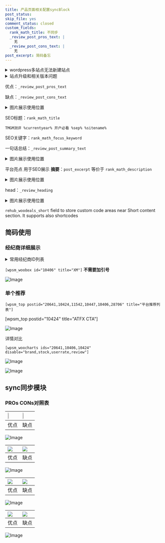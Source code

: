 ```yaml
---
title: 产品页面相关配置syncBlock
post_status: 
skip_file: yes
comment_status: closed
custom_fields:
  rank_math_title: 不同步
  _review_post_pros_text: |
    无
  _review_post_cons_text: |
    无
post_excerpt: 简码备忘
---
```

<details><summary>wordpress多站点无法新建站点</summary>

<li>和报错需要清理cookies一样的原因</li>
<li>wp-config.php里面<code>define( 'SUBDOMAIN_INSTALL', false );//子域名安装</code></li>
<li>新建子站点是用<code>define( 'SUBDOMAIN_INSTALL', true);//子域名安装</code> 完成以后，改成<code>false</code></li>
</details>

<details><summary>站点升级和相关版本问题</summary>

<p>wordpress：5.9.9
woocommerce：7.5.1
出现问题的地方：主题选项里面>><strong>Product layout >>compact style</strong></p>
<p>如何出现没有用过的字段 导致无法保存。先导出配置 然后进行修改，后面再次恢复即可。</p>
<p>出现部分字段无法显示时，需要返回默认布局后，对产品进行保存就好了。</p>
<p></p>
</details>

优点：`_review_post_pros_text`

缺点：`_review_post_cons_text`

<details><summary>图片展示使用位置</summary>

<img src="https://prod-files-secure.s3.us-west-2.amazonaws.com/39ed1227-6d7d-4570-be36-9ccd4a2c4241/f51d3d83-55d4-4bdf-9604-f37ec77ab556/Untitled.png?X-Amz-Algorithm=AWS4-HMAC-SHA256&X-Amz-Content-Sha256=UNSIGNED-PAYLOAD&X-Amz-Credential=ASIAZI2LB466UNBKGESR%2F20250219%2Fus-west-2%2Fs3%2Faws4_request&X-Amz-Date=20250219T105522Z&X-Amz-Expires=3600&X-Amz-Security-Token=IQoJb3JpZ2luX2VjEHoaCXVzLXdlc3QtMiJGMEQCIDMdw19dtQjE698ZSBZ68SFCG2j9NE6J4Av0psnDMyuAAiADcJ6XaQBbWoD%2FMzqUt9MDN5g04%2FNCuuXqStmaNWQZWiqIBAij%2F%2F%2F%2F%2F%2F%2F%2F%2F%2F8BEAAaDDYzNzQyMzE4MzgwNSIMuSy4ojzvAVBjUEujKtwD2Fi%2Fqi24rvuh%2F%2BmouW9w06UD%2BORW%2BJzQJeuE32DzksK5o%2FTws9hmewUCEm02%2FvMQuuZQZ8AQB11%2BT29hxLeJqR0lDeqRSI4DFjaJ%2BENSuJYhq8hmkw1R4NuOp1DkL56jcHXxqEf%2BardonJhrsxXQVVDPNoIfB96bCFoea%2FI1xSx3SKWTPz2OKIyCBCIDG6l12GPuqHONONYL0HSJ%2Bg%2BjDTDEjRBvi23OFI%2FWOSI4HZ%2BDDBog16%2FlGnL4S8WwSQHyFjZi3bm8kuGqLibt2GLytFNJZW7S4xCoOj9hGLl2%2BrzS%2FZpt7UIFbfIAvvt4uyhDpszL%2BmnhXCFS9ueic2OU7pxPU98KckmrKl8085YR9q6iDViBq%2FeNPtgmEpIZ%2F4RIqwM4UkvdmKMyQukrGLPYOOOo7w5tK04PSFxnPMf1l2SrTTCiQJQBV0%2FvYVcAv%2FOj8%2B5TCeX5CKua6HmLaVFJs1EV6C4QN0k7D7mPM9G8iSKrwtui7Sj0y9Qwqlbm%2BdK1Jvj%2Bjs47MB4jwVhZ6ZAUfw%2B4BWhBaYFpwC1vUHoJJJgHn63CVInp27WoAI%2BtLK5l1XjodjSN%2FZynLFe1cC5P1zUfS7YTpcx1lBoC2gLDZvIPqOp9iUGNT2ihwTgwlNrWvQY6pgG5m3RWAthNfAaXbyP2wJ%2B5%2FJXHeTRN%2FyU%2FKv8zaMdSUaTslHc6pufAtUtZtevaB9FA22nukN2DsQMBTKR%2B6HTkrO41BqG%2FxkNqOt2%2BIh0K7TvYZcnbK%2FwOZHgJfDsbxx1DFUtdbq%2BYL7OWuFv53cSQL%2FGmGO2WZDCAX%2FsxrHxIXViyWR71z9ASoyqAt3YbkGE9vaK8wnYAsyzOyASfKuUdSalTVjR9&X-Amz-Signature=97b20cf6e790adc3305e399204270da7bb4f01c2aec518b9ad6a5a8e1c1fabc2&X-Amz-SignedHeaders=host&x-id=GetObject" alt="Image">
</details>

SEO标题：`rank_math_title`

`TMGM测评 %currentyear% 开户必看 %sep% %sitename%`

SEO关键字：`rank_math_focus_keyword`

一句话总结：`_review_post_summary_text`

<details><summary>图片展示使用位置</summary>

<img src="https://prod-files-secure.s3.us-west-2.amazonaws.com/39ed1227-6d7d-4570-be36-9ccd4a2c4241/4b96a922-296c-4f4e-8630-d1c870cbce01/Untitled.png?X-Amz-Algorithm=AWS4-HMAC-SHA256&X-Amz-Content-Sha256=UNSIGNED-PAYLOAD&X-Amz-Credential=ASIAZI2LB466Q3NN5JPP%2F20250219%2Fus-west-2%2Fs3%2Faws4_request&X-Amz-Date=20250219T105522Z&X-Amz-Expires=3600&X-Amz-Security-Token=IQoJb3JpZ2luX2VjEHoaCXVzLXdlc3QtMiJHMEUCIFipXeoTpqX4TkR9NOmmO%2B99cB9YZaBazmsRVdybXv8QAiEA68bFd%2FEBlrKCgGf6v4FnLrzx965TGF1b1sX1LcEhaoUqiAQIo%2F%2F%2F%2F%2F%2F%2F%2F%2F%2F%2FARAAGgw2Mzc0MjMxODM4MDUiDIszi3al5TGALOLI0SrcA6nmV7AG97KoUn%2BqmHdPnAGKel8i8tLni%2Bda%2BJaxSl3PivaGVvapGG%2Bl9TyNt%2Fosua7P4Df656XSwaqh%2BhfAXyfuyMB0e6uUxye%2FzyVZIem2wojOPDxZBTkDEEdny2%2B8Kj5kMEArCeYntd6hOwgT1GFwAxkBk5tXynIkTzhc5OaYMM0Fr5KyYjlmPubkoG3ThMXtvJNeUN%2B6LDlCK6CuyZZP7uIoAg6Fz%2BkUrmhsxFpCvBgZYmeztGBVEkU6dTmtMhFeZsPWlX6%2Fh4tN5HtyKfP0L96XCd2MffmQTcoI5Uh1l1Ql7PRXrxu%2F5mHL2s3nSEeoIft7tEldKVAbD4EuOjXBNEl5uR3XtTuCivqz%2F%2B%2Fk%2Bg4mZpHgZ7aIw%2BKSCYG0n%2F%2Buh6I1oAGbgCtgLwFENnW0Gyj0DtuXSSpfm0jr931UeZ5NR87rcwOGfccj9XzWlUjpPWEvRlRClxxnY5lSmxrL5ZjJZyfdP6m%2FjzQtrgdAP64oC6qgp9sVIO7U4m1DaEBtx1B8HeN1mxRuUWn6SCzij%2FrEjA6P99nBZ42CLNti8OBPwDWy5c7qUybMDZAXh%2BfAOssTN1GpTJXb6NUSK8pzGQ9%2FmNh2UGuoZGX%2B133w7zcIdrAfWuq0Z4rgMIra1r0GOqUBIE6p31F0PKE3encIGIhcXxt%2Bsjt9NOba%2B9qjT9lxtyMhFq2bei07EtU4kDX5Be1cf%2FgxEIa6Hj0AJozi9uQgzAYyXpbVjtgDyMkVJU6%2BbteTB1R446rAwALA47mN0fra1yh1pYuZyCtcmbJRz4VvB8AZ1t5g3geGpri0YQBtZS2HgLYsLb4dRcmH1B6JcuiEBzhlW6%2B99WIikfwD3yIxYACQ0IDA&X-Amz-Signature=0d127648726dda0ebb493e3b2971aab689e5131910fef3a1ebf5ee726cb07df1&X-Amz-SignedHeaders=host&x-id=GetObject" alt="Image">
</details>

平台亮点 用于SEO展示 **摘要**：`post_excerpt`  等价于 `rank_math_description`

<details><summary>图片展示使用位置</summary>

<img src="https://prod-files-secure.s3.us-west-2.amazonaws.com/39ed1227-6d7d-4570-be36-9ccd4a2c4241/1ee11f63-b60a-4dfe-a7a7-d58ff23b5d88/Untitled.png?X-Amz-Algorithm=AWS4-HMAC-SHA256&X-Amz-Content-Sha256=UNSIGNED-PAYLOAD&X-Amz-Credential=ASIAZI2LB4663EHG2EBC%2F20250219%2Fus-west-2%2Fs3%2Faws4_request&X-Amz-Date=20250219T105525Z&X-Amz-Expires=3600&X-Amz-Security-Token=IQoJb3JpZ2luX2VjEHoaCXVzLXdlc3QtMiJIMEYCIQC6jJDlr263mGefufmfJlso%2FtUgv%2BB1u97Yv6Os%2BkSCNwIhAImsWbd5Hx6NTYjwnEv0IK44%2F7uoiWjVhtQ6huVFvn3RKogECKP%2F%2F%2F%2F%2F%2F%2F%2F%2F%2FwEQABoMNjM3NDIzMTgzODA1Igw1Bu8JHECFg1W1jrwq3AMHy9P%2F2hI3QKwZ5nXTj4OiWg%2B28Mx7RLDkMCa1sjxIYv07qvd%2BOD2QlvI4FmanAgdZsi8uqsVZL8M81Ljrjxk06ykby%2BTGe9ee6eONV7%2B%2FIXlwHTg%2BYqO3l%2B3fLFnh1fD1NX6QIIGlVUVr50vsFsZDCahmjgY8JDhtL%2BjnJnT5txmMPBdhTJE8FnfGnq%2Fvqxzco0ZLFaS547znQ4eVeatk5lX2btiZhdp%2F016ErGQJxevNkwFVAtDWPxpJveQARTUoVMhLkDitzaomWvbMIEwfF6UyxP1PY86EmDn%2BNGVlR4TdCR3lrkLF%2B5CrV6w5J9d8AN9fbFjP6BP%2F8PnH7phdIXtz5kkzooonj7Wu59ukabdqD9AKVO9mCHzOJf7ktfuLifmSjWWovqbRf5O1NwjRyA%2F57%2BRYbS0RT%2Fi0spsqT6xhXAyaF%2BCRe93Jlvsel5Qa5eJ8vkcA7fNEckpjgWccoeMC4cFQF9R95ov0HnZQG8fWzjLwKmsl%2BESSyMK3G2ce%2FIOY94pxpq%2FXLaR35U7kFcryX9fGB1A6OH8UAwrsq6MqvJS%2BTbmrh9zRhr6q7rFwEO8g%2BHpj8HZKRIhR2vGk8zDyLkgOnW%2B2ndW0VvUggfCCQnqOFcJ4jWYg8jCN2ta9BjqkAchMuW%2Bi15Rh%2BSbyYRlH9xJG7YvVNIAq35XZ7I1SX%2FAVK4zBHZBVSw19F0fMEuLOmv2sgM1Gx1OGqDZwtKp03DAV2DE338%2FukEhhgRUB0YJthQ6NYrw8N6cU4TU9Y2LapUbwXTG7%2BNiyIf%2FBpIbLFV0ofutY1Ya720ZbMtdAN7ZFKTwQlUI80Eqmn8CrnRjMGlgg%2F%2BG1A13WXRvYQ%2F6xNhZVDjg0&X-Amz-Signature=9aff3c3daa0472c96dcf99625c18982f08b8725f59be2027cdb9ee7390bb1fc7&X-Amz-SignedHeaders=host&x-id=GetObject" alt="Image">
<img src="https://prod-files-secure.s3.us-west-2.amazonaws.com/39ed1227-6d7d-4570-be36-9ccd4a2c4241/ad4118b5-78d8-4fbe-801e-3b29b5d99c01/Untitled.png?X-Amz-Algorithm=AWS4-HMAC-SHA256&X-Amz-Content-Sha256=UNSIGNED-PAYLOAD&X-Amz-Credential=ASIAZI2LB4663EHG2EBC%2F20250219%2Fus-west-2%2Fs3%2Faws4_request&X-Amz-Date=20250219T105525Z&X-Amz-Expires=3600&X-Amz-Security-Token=IQoJb3JpZ2luX2VjEHoaCXVzLXdlc3QtMiJIMEYCIQC6jJDlr263mGefufmfJlso%2FtUgv%2BB1u97Yv6Os%2BkSCNwIhAImsWbd5Hx6NTYjwnEv0IK44%2F7uoiWjVhtQ6huVFvn3RKogECKP%2F%2F%2F%2F%2F%2F%2F%2F%2F%2FwEQABoMNjM3NDIzMTgzODA1Igw1Bu8JHECFg1W1jrwq3AMHy9P%2F2hI3QKwZ5nXTj4OiWg%2B28Mx7RLDkMCa1sjxIYv07qvd%2BOD2QlvI4FmanAgdZsi8uqsVZL8M81Ljrjxk06ykby%2BTGe9ee6eONV7%2B%2FIXlwHTg%2BYqO3l%2B3fLFnh1fD1NX6QIIGlVUVr50vsFsZDCahmjgY8JDhtL%2BjnJnT5txmMPBdhTJE8FnfGnq%2Fvqxzco0ZLFaS547znQ4eVeatk5lX2btiZhdp%2F016ErGQJxevNkwFVAtDWPxpJveQARTUoVMhLkDitzaomWvbMIEwfF6UyxP1PY86EmDn%2BNGVlR4TdCR3lrkLF%2B5CrV6w5J9d8AN9fbFjP6BP%2F8PnH7phdIXtz5kkzooonj7Wu59ukabdqD9AKVO9mCHzOJf7ktfuLifmSjWWovqbRf5O1NwjRyA%2F57%2BRYbS0RT%2Fi0spsqT6xhXAyaF%2BCRe93Jlvsel5Qa5eJ8vkcA7fNEckpjgWccoeMC4cFQF9R95ov0HnZQG8fWzjLwKmsl%2BESSyMK3G2ce%2FIOY94pxpq%2FXLaR35U7kFcryX9fGB1A6OH8UAwrsq6MqvJS%2BTbmrh9zRhr6q7rFwEO8g%2BHpj8HZKRIhR2vGk8zDyLkgOnW%2B2ndW0VvUggfCCQnqOFcJ4jWYg8jCN2ta9BjqkAchMuW%2Bi15Rh%2BSbyYRlH9xJG7YvVNIAq35XZ7I1SX%2FAVK4zBHZBVSw19F0fMEuLOmv2sgM1Gx1OGqDZwtKp03DAV2DE338%2FukEhhgRUB0YJthQ6NYrw8N6cU4TU9Y2LapUbwXTG7%2BNiyIf%2FBpIbLFV0ofutY1Ya720ZbMtdAN7ZFKTwQlUI80Eqmn8CrnRjMGlgg%2F%2BG1A13WXRvYQ%2F6xNhZVDjg0&X-Amz-Signature=a267c0e686754e0ccf07b171a848ad92c1a26c984117faa9aa3454d3d8721e2e&X-Amz-SignedHeaders=host&x-id=GetObject" alt="Image">
<img src="https://prod-files-secure.s3.us-west-2.amazonaws.com/39ed1227-6d7d-4570-be36-9ccd4a2c4241/a38cf7c9-a79c-4b64-9e94-13589fe0758b/Untitled.png?X-Amz-Algorithm=AWS4-HMAC-SHA256&X-Amz-Content-Sha256=UNSIGNED-PAYLOAD&X-Amz-Credential=ASIAZI2LB4663EHG2EBC%2F20250219%2Fus-west-2%2Fs3%2Faws4_request&X-Amz-Date=20250219T105525Z&X-Amz-Expires=3600&X-Amz-Security-Token=IQoJb3JpZ2luX2VjEHoaCXVzLXdlc3QtMiJIMEYCIQC6jJDlr263mGefufmfJlso%2FtUgv%2BB1u97Yv6Os%2BkSCNwIhAImsWbd5Hx6NTYjwnEv0IK44%2F7uoiWjVhtQ6huVFvn3RKogECKP%2F%2F%2F%2F%2F%2F%2F%2F%2F%2FwEQABoMNjM3NDIzMTgzODA1Igw1Bu8JHECFg1W1jrwq3AMHy9P%2F2hI3QKwZ5nXTj4OiWg%2B28Mx7RLDkMCa1sjxIYv07qvd%2BOD2QlvI4FmanAgdZsi8uqsVZL8M81Ljrjxk06ykby%2BTGe9ee6eONV7%2B%2FIXlwHTg%2BYqO3l%2B3fLFnh1fD1NX6QIIGlVUVr50vsFsZDCahmjgY8JDhtL%2BjnJnT5txmMPBdhTJE8FnfGnq%2Fvqxzco0ZLFaS547znQ4eVeatk5lX2btiZhdp%2F016ErGQJxevNkwFVAtDWPxpJveQARTUoVMhLkDitzaomWvbMIEwfF6UyxP1PY86EmDn%2BNGVlR4TdCR3lrkLF%2B5CrV6w5J9d8AN9fbFjP6BP%2F8PnH7phdIXtz5kkzooonj7Wu59ukabdqD9AKVO9mCHzOJf7ktfuLifmSjWWovqbRf5O1NwjRyA%2F57%2BRYbS0RT%2Fi0spsqT6xhXAyaF%2BCRe93Jlvsel5Qa5eJ8vkcA7fNEckpjgWccoeMC4cFQF9R95ov0HnZQG8fWzjLwKmsl%2BESSyMK3G2ce%2FIOY94pxpq%2FXLaR35U7kFcryX9fGB1A6OH8UAwrsq6MqvJS%2BTbmrh9zRhr6q7rFwEO8g%2BHpj8HZKRIhR2vGk8zDyLkgOnW%2B2ndW0VvUggfCCQnqOFcJ4jWYg8jCN2ta9BjqkAchMuW%2Bi15Rh%2BSbyYRlH9xJG7YvVNIAq35XZ7I1SX%2FAVK4zBHZBVSw19F0fMEuLOmv2sgM1Gx1OGqDZwtKp03DAV2DE338%2FukEhhgRUB0YJthQ6NYrw8N6cU4TU9Y2LapUbwXTG7%2BNiyIf%2FBpIbLFV0ofutY1Ya720ZbMtdAN7ZFKTwQlUI80Eqmn8CrnRjMGlgg%2F%2BG1A13WXRvYQ%2F6xNhZVDjg0&X-Amz-Signature=8e7934da09674396139c1ae3dfe39f9b8478508e65e7d99b5b4c76f273f0187e&X-Amz-SignedHeaders=host&x-id=GetObject" alt="Image">
<img src="https://prod-files-secure.s3.us-west-2.amazonaws.com/39ed1227-6d7d-4570-be36-9ccd4a2c4241/7da6fc1e-d2ac-42ae-8c75-cb5749aa18f6/Untitled.png?X-Amz-Algorithm=AWS4-HMAC-SHA256&X-Amz-Content-Sha256=UNSIGNED-PAYLOAD&X-Amz-Credential=ASIAZI2LB4663EHG2EBC%2F20250219%2Fus-west-2%2Fs3%2Faws4_request&X-Amz-Date=20250219T105525Z&X-Amz-Expires=3600&X-Amz-Security-Token=IQoJb3JpZ2luX2VjEHoaCXVzLXdlc3QtMiJIMEYCIQC6jJDlr263mGefufmfJlso%2FtUgv%2BB1u97Yv6Os%2BkSCNwIhAImsWbd5Hx6NTYjwnEv0IK44%2F7uoiWjVhtQ6huVFvn3RKogECKP%2F%2F%2F%2F%2F%2F%2F%2F%2F%2FwEQABoMNjM3NDIzMTgzODA1Igw1Bu8JHECFg1W1jrwq3AMHy9P%2F2hI3QKwZ5nXTj4OiWg%2B28Mx7RLDkMCa1sjxIYv07qvd%2BOD2QlvI4FmanAgdZsi8uqsVZL8M81Ljrjxk06ykby%2BTGe9ee6eONV7%2B%2FIXlwHTg%2BYqO3l%2B3fLFnh1fD1NX6QIIGlVUVr50vsFsZDCahmjgY8JDhtL%2BjnJnT5txmMPBdhTJE8FnfGnq%2Fvqxzco0ZLFaS547znQ4eVeatk5lX2btiZhdp%2F016ErGQJxevNkwFVAtDWPxpJveQARTUoVMhLkDitzaomWvbMIEwfF6UyxP1PY86EmDn%2BNGVlR4TdCR3lrkLF%2B5CrV6w5J9d8AN9fbFjP6BP%2F8PnH7phdIXtz5kkzooonj7Wu59ukabdqD9AKVO9mCHzOJf7ktfuLifmSjWWovqbRf5O1NwjRyA%2F57%2BRYbS0RT%2Fi0spsqT6xhXAyaF%2BCRe93Jlvsel5Qa5eJ8vkcA7fNEckpjgWccoeMC4cFQF9R95ov0HnZQG8fWzjLwKmsl%2BESSyMK3G2ce%2FIOY94pxpq%2FXLaR35U7kFcryX9fGB1A6OH8UAwrsq6MqvJS%2BTbmrh9zRhr6q7rFwEO8g%2BHpj8HZKRIhR2vGk8zDyLkgOnW%2B2ndW0VvUggfCCQnqOFcJ4jWYg8jCN2ta9BjqkAchMuW%2Bi15Rh%2BSbyYRlH9xJG7YvVNIAq35XZ7I1SX%2FAVK4zBHZBVSw19F0fMEuLOmv2sgM1Gx1OGqDZwtKp03DAV2DE338%2FukEhhgRUB0YJthQ6NYrw8N6cU4TU9Y2LapUbwXTG7%2BNiyIf%2FBpIbLFV0ofutY1Ya720ZbMtdAN7ZFKTwQlUI80Eqmn8CrnRjMGlgg%2F%2BG1A13WXRvYQ%2F6xNhZVDjg0&X-Amz-Signature=d48a4695f9cd7d01b08221e814a9c07d13de145e6cee56ba347b8c4a20955fff&X-Amz-SignedHeaders=host&x-id=GetObject" alt="Image">
<img src="https://prod-files-secure.s3.us-west-2.amazonaws.com/39ed1227-6d7d-4570-be36-9ccd4a2c4241/7e97f40a-eaee-47f5-b2f9-475f96808fa7/Untitled.png?X-Amz-Algorithm=AWS4-HMAC-SHA256&X-Amz-Content-Sha256=UNSIGNED-PAYLOAD&X-Amz-Credential=ASIAZI2LB4663EHG2EBC%2F20250219%2Fus-west-2%2Fs3%2Faws4_request&X-Amz-Date=20250219T105525Z&X-Amz-Expires=3600&X-Amz-Security-Token=IQoJb3JpZ2luX2VjEHoaCXVzLXdlc3QtMiJIMEYCIQC6jJDlr263mGefufmfJlso%2FtUgv%2BB1u97Yv6Os%2BkSCNwIhAImsWbd5Hx6NTYjwnEv0IK44%2F7uoiWjVhtQ6huVFvn3RKogECKP%2F%2F%2F%2F%2F%2F%2F%2F%2F%2FwEQABoMNjM3NDIzMTgzODA1Igw1Bu8JHECFg1W1jrwq3AMHy9P%2F2hI3QKwZ5nXTj4OiWg%2B28Mx7RLDkMCa1sjxIYv07qvd%2BOD2QlvI4FmanAgdZsi8uqsVZL8M81Ljrjxk06ykby%2BTGe9ee6eONV7%2B%2FIXlwHTg%2BYqO3l%2B3fLFnh1fD1NX6QIIGlVUVr50vsFsZDCahmjgY8JDhtL%2BjnJnT5txmMPBdhTJE8FnfGnq%2Fvqxzco0ZLFaS547znQ4eVeatk5lX2btiZhdp%2F016ErGQJxevNkwFVAtDWPxpJveQARTUoVMhLkDitzaomWvbMIEwfF6UyxP1PY86EmDn%2BNGVlR4TdCR3lrkLF%2B5CrV6w5J9d8AN9fbFjP6BP%2F8PnH7phdIXtz5kkzooonj7Wu59ukabdqD9AKVO9mCHzOJf7ktfuLifmSjWWovqbRf5O1NwjRyA%2F57%2BRYbS0RT%2Fi0spsqT6xhXAyaF%2BCRe93Jlvsel5Qa5eJ8vkcA7fNEckpjgWccoeMC4cFQF9R95ov0HnZQG8fWzjLwKmsl%2BESSyMK3G2ce%2FIOY94pxpq%2FXLaR35U7kFcryX9fGB1A6OH8UAwrsq6MqvJS%2BTbmrh9zRhr6q7rFwEO8g%2BHpj8HZKRIhR2vGk8zDyLkgOnW%2B2ndW0VvUggfCCQnqOFcJ4jWYg8jCN2ta9BjqkAchMuW%2Bi15Rh%2BSbyYRlH9xJG7YvVNIAq35XZ7I1SX%2FAVK4zBHZBVSw19F0fMEuLOmv2sgM1Gx1OGqDZwtKp03DAV2DE338%2FukEhhgRUB0YJthQ6NYrw8N6cU4TU9Y2LapUbwXTG7%2BNiyIf%2FBpIbLFV0ofutY1Ya720ZbMtdAN7ZFKTwQlUI80Eqmn8CrnRjMGlgg%2F%2BG1A13WXRvYQ%2F6xNhZVDjg0&X-Amz-Signature=595486e0b4a2a11d8641bad94ccd4399c9c16b14266db138826fb520e539b878&X-Amz-SignedHeaders=host&x-id=GetObject" alt="Image">
</details>

head：`_review_heading`

<details><summary>图片展示使用位置</summary>

<img src="https://prod-files-secure.s3.us-west-2.amazonaws.com/39ed1227-6d7d-4570-be36-9ccd4a2c4241/3a4650ad-9887-415c-889a-edd51fa54f27/Untitled.png?X-Amz-Algorithm=AWS4-HMAC-SHA256&X-Amz-Content-Sha256=UNSIGNED-PAYLOAD&X-Amz-Credential=ASIAZI2LB466QGOL6H26%2F20250219%2Fus-west-2%2Fs3%2Faws4_request&X-Amz-Date=20250219T105526Z&X-Amz-Expires=3600&X-Amz-Security-Token=IQoJb3JpZ2luX2VjEHoaCXVzLXdlc3QtMiJHMEUCIDhidd4l0fXl6iPSIrq5zooIV4fCuyZ7BL9z8e8XWhiQAiEA57Rui3mgOFqEoz9%2B7aJN5rBpNsCJtYCd%2Fjr63nZ1QbgqiAQIo%2F%2F%2F%2F%2F%2F%2F%2F%2F%2F%2FARAAGgw2Mzc0MjMxODM4MDUiDMjj3xxa7py8df6s6SrcA4hF45BWCtRkNB3XhDHqiqvaJdx3s%2BKh3hQ44EeomXmG80aoyhTZMAOE9xvHDLHF1W9Ic6NKSLskeHcXD4BxlGfjl8LUHb19wYRdKyKnFcibaLgZypiaxiYZg25PgfcgvFZPTAZF5Tka4MhI1xsMQLuTSkfHvJE4mYQvj5nAdPrTX8OK5BEMAd9N1ArwN39zAHp8yoymYDV%2B0%2BLqDUETx3tVSh0K4ee%2BC8OKDBc%2Fv3tzWV4THvM465klpsjNJpcUFxgXvRHOtrB9%2BOX9YPk%2BaEsAhyJ6ddvnwRduJDFLd0A2bWBuMmGE7hBYhzjVUNbGq%2BdCDH3FLdvVaI2KCy6jJ5APPnTFG7FiSAFX8KMsS3bNZcCmSS4tVOMDvmX6udQgMjyORfeQkiM4DoBN9hBsZjsiHgwwHGbyAEMMnLOpeE9SRwn9u1CsbE2YdoNmH6wRZxKRtwf5XHb%2F3jZWDjY8Ze7Ic1DtBenyaQs1CO%2FjiWg%2FW2wu1%2B0t3xq2vAKM0aYzcOZdBgm6m899y5oCwqdJfjAj408tOPQdjwmk7mkEsqJZkmXv3l7CQz544yajUYv7O5hhAco0wXJyL%2Fg9ktkaaPrJ2ovTqZfS4l8tVkNKkPs2KCnTxPezi9f4qwVIMIbb1r0GOqUB0vwSUcCDjHiAEZm825a5yEgXrp%2F%2BADOovS0ja%2B617CSOLx%2F%2Fp%2B6S4yMCGiuFm2E%2BjsmrW4hCIX08yAycywk%2BPKlwFOAalgsoj3GaS9iJVEOJgM6yIceWUvde2xk73Jf3fPJZRaDR9KEYknU4wmKQOWZQxts89yKAbMF2bVcc1prBMxUXAay2C27EG%2B%2F%2B2hxzknBYxhONO%2FKeq8UmGqjs7K9SccLF&X-Amz-Signature=06569af32343d878cf38e0e1a0fcc25f180ae5ea95829966d4445bce2ab9bb76&X-Amz-SignedHeaders=host&x-id=GetObject" alt="Image">
</details>

`rehub_woodeals_short`	field to store custom code areas near Short content section. It supports also shortcodes



## 简码使用

### 经纪商详细展示

<details><summary>常用经纪商ID列表</summary>

<pre><code class="php">嘉盛 ===> 20641  [wpsm_woobox id="20641" title="嘉盛"]
易信easymarkets ===> 11542  [wpsm_woobox id="11542" title="易信easymarkets"]
ATFX外汇 ===> 10424  [wpsm_woobox id="10424" title="ATFX"]
XM ===> 10406  [wpsm_woobox id="10406" title="XM"]
TMGM ===> 29622  [wpsm_woobox id="29622" title="TMGM"]
HYCM ===> 10447  [wpsm_woobox id="10447" title="HYCM"]
fpmarkets澳福外汇 ===> 20639  [wpsm_woobox id="20639" title="fpmarkets澳福外汇"]</code></pre>
</details>

`[wpsm_woobox id="10406" title="XM"]` **不需要加引号**

![Image](https://prod-files-secure.s3.us-west-2.amazonaws.com/39ed1227-6d7d-4570-be36-9ccd4a2c4241/4f898f9d-0fa7-4e43-acd3-ac6bc7be575a/Untitled.png?X-Amz-Algorithm=AWS4-HMAC-SHA256&X-Amz-Content-Sha256=UNSIGNED-PAYLOAD&X-Amz-Credential=ASIAZI2LB46647QCICXP%2F20250219%2Fus-west-2%2Fs3%2Faws4_request&X-Amz-Date=20250219T105520Z&X-Amz-Expires=3600&X-Amz-Security-Token=IQoJb3JpZ2luX2VjEHoaCXVzLXdlc3QtMiJHMEUCIQDuipPur2NuNPGa9bpAyYiiwo5lVJeqdCFrO4kewSrMDwIgap3bWYZA0M8JHfmsd7TJr%2FIn3L5FzPzzDcLSyPyw3FQqiAQIo%2F%2F%2F%2F%2F%2F%2F%2F%2F%2F%2FARAAGgw2Mzc0MjMxODM4MDUiDMnyxpuKAVCcuNFQMCrcA55n4v3rcjqjX2O6kaT7n4FqDhtqtBoSykrb33O%2FlU9Wg2cy0r7yrfVXHUE25CO6eiT%2B8yQoSOrEy1efpHNVuQ%2F7n9NY2fqJDG9w4IAwD%2FNUgJtfYU583oAwK3t7XlT%2BmmrBLmq0EnUAqC4Xok7VeVTEQ%2F9vbHFwRCRGwrNm%2BI62cuwrw3DOLmRlpvXhYq4dCrztxnq45r4ugYxDnvIN3Ji3yOA2ukbBLQdxvb7y6pyLqBlYxIC32gFaktxO6y2WuQTGQqgqX1gj%2BcQ8DD35kpoZxBTj93DoIA5h0H6oRh3QlZ%2FVv%2B0%2BJfJxwVU6qAhUMJ5HmuyM3een1gVEG5C7hWdI5zWm0L856kBk%2F5641XetoPyG%2Fkp%2FPAd%2BZNLwwU%2Bqjnxlw8Oe7jo0ewW0mfixtKAh09nfyW8AobIT2PQAI2H3xjIiDDB5lS%2FSsTRICDHGcpi1HLSTEG1zFGPg9SvPljUb35rYYSJEMP%2FnkOyngYRWOQzuKm%2BlPZkr20YmI8rLCALMTgYRuatWFZ9tBZsqM520JqzkwpFJlIJ744lv3IAK3LST%2BbaqWAkMyvUze1u02hTMI%2FjYNbxU21U46KEBk%2FUq3aDF3S8y5jXzyWoYMe70A32acM%2B2hihwEg1JMJTb1r0GOqUBlU4k8t5vD%2FyG5rzhTZppBd2VejlTY7dnPVXxXnidnT7KUGt6OgJrL6Xhy9QRjjExotwcHHnKzZfotgQ%2BmtOga33rPWkBsQSD6PtshcDdr9N2HXXfD5nxu7r1DHmHxKYzf8YRNz0gLIj8rzuLys2dialk5qDbbSbtwyC5F335nH0qfA1Yt0kSmB2zFENDJdFt6MgLsMMJZ79veRukJWaXh7kGVbLY&X-Amz-Signature=34c8b73cb25cecf1124f89d4686a37b3eb4499324a4b529fa23778cd3420ecc3&X-Amz-SignedHeaders=host&x-id=GetObject)

### 单个推荐
`[wpsm_top postid="20641,10424,11542,10447,10406,28706" title="平台推荐列表"]`

[wpsm_top postid="10424" title="ATFX CTA"]

![Image](https://prod-files-secure.s3.us-west-2.amazonaws.com/39ed1227-6d7d-4570-be36-9ccd4a2c4241/5ac620dc-51a8-48b6-b55d-91f47299193c/Untitled.png?X-Amz-Algorithm=AWS4-HMAC-SHA256&X-Amz-Content-Sha256=UNSIGNED-PAYLOAD&X-Amz-Credential=ASIAZI2LB46647QCICXP%2F20250219%2Fus-west-2%2Fs3%2Faws4_request&X-Amz-Date=20250219T105520Z&X-Amz-Expires=3600&X-Amz-Security-Token=IQoJb3JpZ2luX2VjEHoaCXVzLXdlc3QtMiJHMEUCIQDuipPur2NuNPGa9bpAyYiiwo5lVJeqdCFrO4kewSrMDwIgap3bWYZA0M8JHfmsd7TJr%2FIn3L5FzPzzDcLSyPyw3FQqiAQIo%2F%2F%2F%2F%2F%2F%2F%2F%2F%2F%2FARAAGgw2Mzc0MjMxODM4MDUiDMnyxpuKAVCcuNFQMCrcA55n4v3rcjqjX2O6kaT7n4FqDhtqtBoSykrb33O%2FlU9Wg2cy0r7yrfVXHUE25CO6eiT%2B8yQoSOrEy1efpHNVuQ%2F7n9NY2fqJDG9w4IAwD%2FNUgJtfYU583oAwK3t7XlT%2BmmrBLmq0EnUAqC4Xok7VeVTEQ%2F9vbHFwRCRGwrNm%2BI62cuwrw3DOLmRlpvXhYq4dCrztxnq45r4ugYxDnvIN3Ji3yOA2ukbBLQdxvb7y6pyLqBlYxIC32gFaktxO6y2WuQTGQqgqX1gj%2BcQ8DD35kpoZxBTj93DoIA5h0H6oRh3QlZ%2FVv%2B0%2BJfJxwVU6qAhUMJ5HmuyM3een1gVEG5C7hWdI5zWm0L856kBk%2F5641XetoPyG%2Fkp%2FPAd%2BZNLwwU%2Bqjnxlw8Oe7jo0ewW0mfixtKAh09nfyW8AobIT2PQAI2H3xjIiDDB5lS%2FSsTRICDHGcpi1HLSTEG1zFGPg9SvPljUb35rYYSJEMP%2FnkOyngYRWOQzuKm%2BlPZkr20YmI8rLCALMTgYRuatWFZ9tBZsqM520JqzkwpFJlIJ744lv3IAK3LST%2BbaqWAkMyvUze1u02hTMI%2FjYNbxU21U46KEBk%2FUq3aDF3S8y5jXzyWoYMe70A32acM%2B2hihwEg1JMJTb1r0GOqUBlU4k8t5vD%2FyG5rzhTZppBd2VejlTY7dnPVXxXnidnT7KUGt6OgJrL6Xhy9QRjjExotwcHHnKzZfotgQ%2BmtOga33rPWkBsQSD6PtshcDdr9N2HXXfD5nxu7r1DHmHxKYzf8YRNz0gLIj8rzuLys2dialk5qDbbSbtwyC5F335nH0qfA1Yt0kSmB2zFENDJdFt6MgLsMMJZ79veRukJWaXh7kGVbLY&X-Amz-Signature=d9e47f539fa121986bbbb845d08264419c47fe0ead1e38a8f0d9af218ab5313a&X-Amz-SignedHeaders=host&x-id=GetObject)

详情对比

`[wpsm_woocharts ids="20641,10406,10424" disable="brand,stock,userrate,review"]`

![Image](https://prod-files-secure.s3.us-west-2.amazonaws.com/39ed1227-6d7d-4570-be36-9ccd4a2c4241/bf3ba45f-b9f3-4295-8aef-b4a495fd25f4/Untitled.png?X-Amz-Algorithm=AWS4-HMAC-SHA256&X-Amz-Content-Sha256=UNSIGNED-PAYLOAD&X-Amz-Credential=ASIAZI2LB46647QCICXP%2F20250219%2Fus-west-2%2Fs3%2Faws4_request&X-Amz-Date=20250219T105520Z&X-Amz-Expires=3600&X-Amz-Security-Token=IQoJb3JpZ2luX2VjEHoaCXVzLXdlc3QtMiJHMEUCIQDuipPur2NuNPGa9bpAyYiiwo5lVJeqdCFrO4kewSrMDwIgap3bWYZA0M8JHfmsd7TJr%2FIn3L5FzPzzDcLSyPyw3FQqiAQIo%2F%2F%2F%2F%2F%2F%2F%2F%2F%2F%2FARAAGgw2Mzc0MjMxODM4MDUiDMnyxpuKAVCcuNFQMCrcA55n4v3rcjqjX2O6kaT7n4FqDhtqtBoSykrb33O%2FlU9Wg2cy0r7yrfVXHUE25CO6eiT%2B8yQoSOrEy1efpHNVuQ%2F7n9NY2fqJDG9w4IAwD%2FNUgJtfYU583oAwK3t7XlT%2BmmrBLmq0EnUAqC4Xok7VeVTEQ%2F9vbHFwRCRGwrNm%2BI62cuwrw3DOLmRlpvXhYq4dCrztxnq45r4ugYxDnvIN3Ji3yOA2ukbBLQdxvb7y6pyLqBlYxIC32gFaktxO6y2WuQTGQqgqX1gj%2BcQ8DD35kpoZxBTj93DoIA5h0H6oRh3QlZ%2FVv%2B0%2BJfJxwVU6qAhUMJ5HmuyM3een1gVEG5C7hWdI5zWm0L856kBk%2F5641XetoPyG%2Fkp%2FPAd%2BZNLwwU%2Bqjnxlw8Oe7jo0ewW0mfixtKAh09nfyW8AobIT2PQAI2H3xjIiDDB5lS%2FSsTRICDHGcpi1HLSTEG1zFGPg9SvPljUb35rYYSJEMP%2FnkOyngYRWOQzuKm%2BlPZkr20YmI8rLCALMTgYRuatWFZ9tBZsqM520JqzkwpFJlIJ744lv3IAK3LST%2BbaqWAkMyvUze1u02hTMI%2FjYNbxU21U46KEBk%2FUq3aDF3S8y5jXzyWoYMe70A32acM%2B2hihwEg1JMJTb1r0GOqUBlU4k8t5vD%2FyG5rzhTZppBd2VejlTY7dnPVXxXnidnT7KUGt6OgJrL6Xhy9QRjjExotwcHHnKzZfotgQ%2BmtOga33rPWkBsQSD6PtshcDdr9N2HXXfD5nxu7r1DHmHxKYzf8YRNz0gLIj8rzuLys2dialk5qDbbSbtwyC5F335nH0qfA1Yt0kSmB2zFENDJdFt6MgLsMMJZ79veRukJWaXh7kGVbLY&X-Amz-Signature=51e0fd247c54c0a4c8a26d120f28940cdbb4c13ace2c40c52ce486f0f74082ad&X-Amz-SignedHeaders=host&x-id=GetObject)

![Image](https://prod-files-secure.s3.us-west-2.amazonaws.com/39ed1227-6d7d-4570-be36-9ccd4a2c4241/30bc56ef-f383-4b48-9768-2ebc9e436ec0/Untitled.png?X-Amz-Algorithm=AWS4-HMAC-SHA256&X-Amz-Content-Sha256=UNSIGNED-PAYLOAD&X-Amz-Credential=ASIAZI2LB46647QCICXP%2F20250219%2Fus-west-2%2Fs3%2Faws4_request&X-Amz-Date=20250219T105520Z&X-Amz-Expires=3600&X-Amz-Security-Token=IQoJb3JpZ2luX2VjEHoaCXVzLXdlc3QtMiJHMEUCIQDuipPur2NuNPGa9bpAyYiiwo5lVJeqdCFrO4kewSrMDwIgap3bWYZA0M8JHfmsd7TJr%2FIn3L5FzPzzDcLSyPyw3FQqiAQIo%2F%2F%2F%2F%2F%2F%2F%2F%2F%2F%2FARAAGgw2Mzc0MjMxODM4MDUiDMnyxpuKAVCcuNFQMCrcA55n4v3rcjqjX2O6kaT7n4FqDhtqtBoSykrb33O%2FlU9Wg2cy0r7yrfVXHUE25CO6eiT%2B8yQoSOrEy1efpHNVuQ%2F7n9NY2fqJDG9w4IAwD%2FNUgJtfYU583oAwK3t7XlT%2BmmrBLmq0EnUAqC4Xok7VeVTEQ%2F9vbHFwRCRGwrNm%2BI62cuwrw3DOLmRlpvXhYq4dCrztxnq45r4ugYxDnvIN3Ji3yOA2ukbBLQdxvb7y6pyLqBlYxIC32gFaktxO6y2WuQTGQqgqX1gj%2BcQ8DD35kpoZxBTj93DoIA5h0H6oRh3QlZ%2FVv%2B0%2BJfJxwVU6qAhUMJ5HmuyM3een1gVEG5C7hWdI5zWm0L856kBk%2F5641XetoPyG%2Fkp%2FPAd%2BZNLwwU%2Bqjnxlw8Oe7jo0ewW0mfixtKAh09nfyW8AobIT2PQAI2H3xjIiDDB5lS%2FSsTRICDHGcpi1HLSTEG1zFGPg9SvPljUb35rYYSJEMP%2FnkOyngYRWOQzuKm%2BlPZkr20YmI8rLCALMTgYRuatWFZ9tBZsqM520JqzkwpFJlIJ744lv3IAK3LST%2BbaqWAkMyvUze1u02hTMI%2FjYNbxU21U46KEBk%2FUq3aDF3S8y5jXzyWoYMe70A32acM%2B2hihwEg1JMJTb1r0GOqUBlU4k8t5vD%2FyG5rzhTZppBd2VejlTY7dnPVXxXnidnT7KUGt6OgJrL6Xhy9QRjjExotwcHHnKzZfotgQ%2BmtOga33rPWkBsQSD6PtshcDdr9N2HXXfD5nxu7r1DHmHxKYzf8YRNz0gLIj8rzuLys2dialk5qDbbSbtwyC5F335nH0qfA1Yt0kSmB2zFENDJdFt6MgLsMMJZ79veRukJWaXh7kGVbLY&X-Amz-Signature=a778ad333e4402081275444e35051e474cd1dc22431e27fd30950d7d57b96cf5&X-Amz-SignedHeaders=host&x-id=GetObject)

## sync同步模块

### PROs CONs对照表

| <img src="https://cdn.ifttt.fun/gh/jarlin8/OSS@main/icons/customize/pros.svg" height="auto" width="37.3%"> | <img src="https://cdn.ifttt.fun/gh/jarlin8/OSS@main/icons/customize/cons.svg" height="auto" width="28.8%"> |
| :--- | :--- |
| 优点 | 缺点 |

![Image](https://prod-files-secure.s3.us-west-2.amazonaws.com/39ed1227-6d7d-4570-be36-9ccd4a2c4241/8742b755-dfb5-4004-9a5f-d6e561664bd8/Untitled.png?X-Amz-Algorithm=AWS4-HMAC-SHA256&X-Amz-Content-Sha256=UNSIGNED-PAYLOAD&X-Amz-Credential=ASIAZI2LB46647QCICXP%2F20250219%2Fus-west-2%2Fs3%2Faws4_request&X-Amz-Date=20250219T105520Z&X-Amz-Expires=3600&X-Amz-Security-Token=IQoJb3JpZ2luX2VjEHoaCXVzLXdlc3QtMiJHMEUCIQDuipPur2NuNPGa9bpAyYiiwo5lVJeqdCFrO4kewSrMDwIgap3bWYZA0M8JHfmsd7TJr%2FIn3L5FzPzzDcLSyPyw3FQqiAQIo%2F%2F%2F%2F%2F%2F%2F%2F%2F%2F%2FARAAGgw2Mzc0MjMxODM4MDUiDMnyxpuKAVCcuNFQMCrcA55n4v3rcjqjX2O6kaT7n4FqDhtqtBoSykrb33O%2FlU9Wg2cy0r7yrfVXHUE25CO6eiT%2B8yQoSOrEy1efpHNVuQ%2F7n9NY2fqJDG9w4IAwD%2FNUgJtfYU583oAwK3t7XlT%2BmmrBLmq0EnUAqC4Xok7VeVTEQ%2F9vbHFwRCRGwrNm%2BI62cuwrw3DOLmRlpvXhYq4dCrztxnq45r4ugYxDnvIN3Ji3yOA2ukbBLQdxvb7y6pyLqBlYxIC32gFaktxO6y2WuQTGQqgqX1gj%2BcQ8DD35kpoZxBTj93DoIA5h0H6oRh3QlZ%2FVv%2B0%2BJfJxwVU6qAhUMJ5HmuyM3een1gVEG5C7hWdI5zWm0L856kBk%2F5641XetoPyG%2Fkp%2FPAd%2BZNLwwU%2Bqjnxlw8Oe7jo0ewW0mfixtKAh09nfyW8AobIT2PQAI2H3xjIiDDB5lS%2FSsTRICDHGcpi1HLSTEG1zFGPg9SvPljUb35rYYSJEMP%2FnkOyngYRWOQzuKm%2BlPZkr20YmI8rLCALMTgYRuatWFZ9tBZsqM520JqzkwpFJlIJ744lv3IAK3LST%2BbaqWAkMyvUze1u02hTMI%2FjYNbxU21U46KEBk%2FUq3aDF3S8y5jXzyWoYMe70A32acM%2B2hihwEg1JMJTb1r0GOqUBlU4k8t5vD%2FyG5rzhTZppBd2VejlTY7dnPVXxXnidnT7KUGt6OgJrL6Xhy9QRjjExotwcHHnKzZfotgQ%2BmtOga33rPWkBsQSD6PtshcDdr9N2HXXfD5nxu7r1DHmHxKYzf8YRNz0gLIj8rzuLys2dialk5qDbbSbtwyC5F335nH0qfA1Yt0kSmB2zFENDJdFt6MgLsMMJZ79veRukJWaXh7kGVbLY&X-Amz-Signature=fc0fff842e551fe8800c70e6dda27199d4b45f9db7f599deed5450cb4d9f7902&X-Amz-SignedHeaders=host&x-id=GetObject)

| <img src="https://cdn.ifttt.fun/gh/jarlin8/OSS@main/icons/customize/pros1.svg" height="auto"> | <img src="https://cdn.ifttt.fun/gh/jarlin8/OSS@main/icons/customize/cons1.svg" height="auto"> |
| :--- | :--- |
| 优点 | 缺点 |

![Image](https://prod-files-secure.s3.us-west-2.amazonaws.com/39ed1227-6d7d-4570-be36-9ccd4a2c4241/806358f8-c9c4-4e17-bb35-c6c76a5397a5/Untitled.png?X-Amz-Algorithm=AWS4-HMAC-SHA256&X-Amz-Content-Sha256=UNSIGNED-PAYLOAD&X-Amz-Credential=ASIAZI2LB46647QCICXP%2F20250219%2Fus-west-2%2Fs3%2Faws4_request&X-Amz-Date=20250219T105520Z&X-Amz-Expires=3600&X-Amz-Security-Token=IQoJb3JpZ2luX2VjEHoaCXVzLXdlc3QtMiJHMEUCIQDuipPur2NuNPGa9bpAyYiiwo5lVJeqdCFrO4kewSrMDwIgap3bWYZA0M8JHfmsd7TJr%2FIn3L5FzPzzDcLSyPyw3FQqiAQIo%2F%2F%2F%2F%2F%2F%2F%2F%2F%2F%2FARAAGgw2Mzc0MjMxODM4MDUiDMnyxpuKAVCcuNFQMCrcA55n4v3rcjqjX2O6kaT7n4FqDhtqtBoSykrb33O%2FlU9Wg2cy0r7yrfVXHUE25CO6eiT%2B8yQoSOrEy1efpHNVuQ%2F7n9NY2fqJDG9w4IAwD%2FNUgJtfYU583oAwK3t7XlT%2BmmrBLmq0EnUAqC4Xok7VeVTEQ%2F9vbHFwRCRGwrNm%2BI62cuwrw3DOLmRlpvXhYq4dCrztxnq45r4ugYxDnvIN3Ji3yOA2ukbBLQdxvb7y6pyLqBlYxIC32gFaktxO6y2WuQTGQqgqX1gj%2BcQ8DD35kpoZxBTj93DoIA5h0H6oRh3QlZ%2FVv%2B0%2BJfJxwVU6qAhUMJ5HmuyM3een1gVEG5C7hWdI5zWm0L856kBk%2F5641XetoPyG%2Fkp%2FPAd%2BZNLwwU%2Bqjnxlw8Oe7jo0ewW0mfixtKAh09nfyW8AobIT2PQAI2H3xjIiDDB5lS%2FSsTRICDHGcpi1HLSTEG1zFGPg9SvPljUb35rYYSJEMP%2FnkOyngYRWOQzuKm%2BlPZkr20YmI8rLCALMTgYRuatWFZ9tBZsqM520JqzkwpFJlIJ744lv3IAK3LST%2BbaqWAkMyvUze1u02hTMI%2FjYNbxU21U46KEBk%2FUq3aDF3S8y5jXzyWoYMe70A32acM%2B2hihwEg1JMJTb1r0GOqUBlU4k8t5vD%2FyG5rzhTZppBd2VejlTY7dnPVXxXnidnT7KUGt6OgJrL6Xhy9QRjjExotwcHHnKzZfotgQ%2BmtOga33rPWkBsQSD6PtshcDdr9N2HXXfD5nxu7r1DHmHxKYzf8YRNz0gLIj8rzuLys2dialk5qDbbSbtwyC5F335nH0qfA1Yt0kSmB2zFENDJdFt6MgLsMMJZ79veRukJWaXh7kGVbLY&X-Amz-Signature=ed0e20233912311cf990888852a1b324ea131f2cad787df9420ca1efb8e05d49&X-Amz-SignedHeaders=host&x-id=GetObject)

| <img src="https://cdn.ifttt.fun/gh/jarlin8/OSS@main/icons/customize/pros2.svg" height="auto"> | <img src="https://cdn.ifttt.fun/gh/jarlin8/OSS@main/icons/customize/cons2.svg" height="auto"> |
| :--- | :--- |
| 优点 | 缺点 |

![Image](https://prod-files-secure.s3.us-west-2.amazonaws.com/39ed1227-6d7d-4570-be36-9ccd4a2c4241/a9245ec9-70dd-4005-b534-0d54315fc5f3/Untitled.png?X-Amz-Algorithm=AWS4-HMAC-SHA256&X-Amz-Content-Sha256=UNSIGNED-PAYLOAD&X-Amz-Credential=ASIAZI2LB46647QCICXP%2F20250219%2Fus-west-2%2Fs3%2Faws4_request&X-Amz-Date=20250219T105520Z&X-Amz-Expires=3600&X-Amz-Security-Token=IQoJb3JpZ2luX2VjEHoaCXVzLXdlc3QtMiJHMEUCIQDuipPur2NuNPGa9bpAyYiiwo5lVJeqdCFrO4kewSrMDwIgap3bWYZA0M8JHfmsd7TJr%2FIn3L5FzPzzDcLSyPyw3FQqiAQIo%2F%2F%2F%2F%2F%2F%2F%2F%2F%2F%2FARAAGgw2Mzc0MjMxODM4MDUiDMnyxpuKAVCcuNFQMCrcA55n4v3rcjqjX2O6kaT7n4FqDhtqtBoSykrb33O%2FlU9Wg2cy0r7yrfVXHUE25CO6eiT%2B8yQoSOrEy1efpHNVuQ%2F7n9NY2fqJDG9w4IAwD%2FNUgJtfYU583oAwK3t7XlT%2BmmrBLmq0EnUAqC4Xok7VeVTEQ%2F9vbHFwRCRGwrNm%2BI62cuwrw3DOLmRlpvXhYq4dCrztxnq45r4ugYxDnvIN3Ji3yOA2ukbBLQdxvb7y6pyLqBlYxIC32gFaktxO6y2WuQTGQqgqX1gj%2BcQ8DD35kpoZxBTj93DoIA5h0H6oRh3QlZ%2FVv%2B0%2BJfJxwVU6qAhUMJ5HmuyM3een1gVEG5C7hWdI5zWm0L856kBk%2F5641XetoPyG%2Fkp%2FPAd%2BZNLwwU%2Bqjnxlw8Oe7jo0ewW0mfixtKAh09nfyW8AobIT2PQAI2H3xjIiDDB5lS%2FSsTRICDHGcpi1HLSTEG1zFGPg9SvPljUb35rYYSJEMP%2FnkOyngYRWOQzuKm%2BlPZkr20YmI8rLCALMTgYRuatWFZ9tBZsqM520JqzkwpFJlIJ744lv3IAK3LST%2BbaqWAkMyvUze1u02hTMI%2FjYNbxU21U46KEBk%2FUq3aDF3S8y5jXzyWoYMe70A32acM%2B2hihwEg1JMJTb1r0GOqUBlU4k8t5vD%2FyG5rzhTZppBd2VejlTY7dnPVXxXnidnT7KUGt6OgJrL6Xhy9QRjjExotwcHHnKzZfotgQ%2BmtOga33rPWkBsQSD6PtshcDdr9N2HXXfD5nxu7r1DHmHxKYzf8YRNz0gLIj8rzuLys2dialk5qDbbSbtwyC5F335nH0qfA1Yt0kSmB2zFENDJdFt6MgLsMMJZ79veRukJWaXh7kGVbLY&X-Amz-Signature=58495a2796ac2141db965abc1bc266fcf574ab9f05cbf2b8c02724be1ae37bef&X-Amz-SignedHeaders=host&x-id=GetObject)

| <img src="https://cdn.ifttt.fun/gh/jarlin8/OSS@main/icons/customize/pros3.svg" height="auto"> | <img src="https://cdn.ifttt.fun/gh/jarlin8/OSS@main/icons/customize/cons3.svg" height="auto"> |
| :--- | :--- |
| 优点 | 缺点 |

![Image](https://prod-files-secure.s3.us-west-2.amazonaws.com/39ed1227-6d7d-4570-be36-9ccd4a2c4241/e1e580a2-2e5c-4780-9ff4-19c318fc2284/Untitled.png?X-Amz-Algorithm=AWS4-HMAC-SHA256&X-Amz-Content-Sha256=UNSIGNED-PAYLOAD&X-Amz-Credential=ASIAZI2LB46647QCICXP%2F20250219%2Fus-west-2%2Fs3%2Faws4_request&X-Amz-Date=20250219T105519Z&X-Amz-Expires=3600&X-Amz-Security-Token=IQoJb3JpZ2luX2VjEHoaCXVzLXdlc3QtMiJHMEUCIQDuipPur2NuNPGa9bpAyYiiwo5lVJeqdCFrO4kewSrMDwIgap3bWYZA0M8JHfmsd7TJr%2FIn3L5FzPzzDcLSyPyw3FQqiAQIo%2F%2F%2F%2F%2F%2F%2F%2F%2F%2F%2FARAAGgw2Mzc0MjMxODM4MDUiDMnyxpuKAVCcuNFQMCrcA55n4v3rcjqjX2O6kaT7n4FqDhtqtBoSykrb33O%2FlU9Wg2cy0r7yrfVXHUE25CO6eiT%2B8yQoSOrEy1efpHNVuQ%2F7n9NY2fqJDG9w4IAwD%2FNUgJtfYU583oAwK3t7XlT%2BmmrBLmq0EnUAqC4Xok7VeVTEQ%2F9vbHFwRCRGwrNm%2BI62cuwrw3DOLmRlpvXhYq4dCrztxnq45r4ugYxDnvIN3Ji3yOA2ukbBLQdxvb7y6pyLqBlYxIC32gFaktxO6y2WuQTGQqgqX1gj%2BcQ8DD35kpoZxBTj93DoIA5h0H6oRh3QlZ%2FVv%2B0%2BJfJxwVU6qAhUMJ5HmuyM3een1gVEG5C7hWdI5zWm0L856kBk%2F5641XetoPyG%2Fkp%2FPAd%2BZNLwwU%2Bqjnxlw8Oe7jo0ewW0mfixtKAh09nfyW8AobIT2PQAI2H3xjIiDDB5lS%2FSsTRICDHGcpi1HLSTEG1zFGPg9SvPljUb35rYYSJEMP%2FnkOyngYRWOQzuKm%2BlPZkr20YmI8rLCALMTgYRuatWFZ9tBZsqM520JqzkwpFJlIJ744lv3IAK3LST%2BbaqWAkMyvUze1u02hTMI%2FjYNbxU21U46KEBk%2FUq3aDF3S8y5jXzyWoYMe70A32acM%2B2hihwEg1JMJTb1r0GOqUBlU4k8t5vD%2FyG5rzhTZppBd2VejlTY7dnPVXxXnidnT7KUGt6OgJrL6Xhy9QRjjExotwcHHnKzZfotgQ%2BmtOga33rPWkBsQSD6PtshcDdr9N2HXXfD5nxu7r1DHmHxKYzf8YRNz0gLIj8rzuLys2dialk5qDbbSbtwyC5F335nH0qfA1Yt0kSmB2zFENDJdFt6MgLsMMJZ79veRukJWaXh7kGVbLY&X-Amz-Signature=613c1e6f007d65cea00022ac567aa12d7cd68588c84e98b8515166eec37b92a8&X-Amz-SignedHeaders=host&x-id=GetObject)